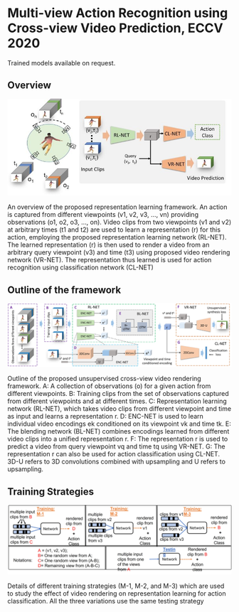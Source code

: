 # Multi-view Action Recognition using Cross-view Video Prediction, ECCV 2020

Trained models available on request.

## Overview

![image](overview5_jpgs.jpg "Overview")

An overview of the proposed representation learning framework. An action is captured from different viewpoints (v1, v2, v3, ..., vn) providing observations (o1, o2, o3, ..., on). Video clips from two viewpoints (v1 and v2) at arbitrary times (t1 and t2) are used to learn a representation (r) for this action, employing the proposed representation learning network (RL-NET). The learned representation (r) is then used to render a video from an arbitrary query viewpoint (v3) and time (t3) using proposed video rendering network (VR-NET). The representation thus learned is used for action recognition using classification network (CL-NET)

## Outline of the framework

![image](network_jpg.jpg "Outline")

Outline of the proposed unsupervised cross-view video rendering framework. A: A collection of observations (o) for a given action from different viewpoints. B: Training clips from the set of observations captured from different viewpoints and at different times. C: Representation learning network (RL-NET), which takes video clips from different viewpoint and time as input and learns a representation r. D: ENC-NET is used to learn individual video encodings ek conditioned on its viewpoint vk and time tk. E: The blending network (BL-NET) combines encodings learned from different video clips into a unified representation r. F: The representation r is used to predict a video from query viewpoint vq and time tq using VR-NET. G: The representation r can also be used for action classification using CL-NET. 3D-U refers to 3D convolutions combined with upsampling and U refers to upsampling.

## Training Strategies

![image](modelsM1M2M3_jpg.jpg "training")

Details of different training strategies (M-1, M-2, and M-3) which are used to study the effect of video rendering on representation learning for action classification. All the three variations use the same testing strategy
